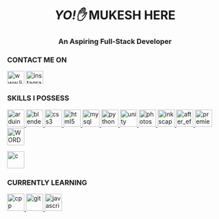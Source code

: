 <h1 align="center"><EM>YO!✋</EM> MUKESH HERE</h1>
<h3 align="center">An Aspiring Full-Stack Developer</h3>
<h3 align="left">CONTACT ME ON </h3>
<p align="left">

<a href="www.linkedin.com/in/mukesh-kannan-mk" target="blank"><img align="center" src="https://cdn-icons-png.flaticon.com/512/174/174857.png" alt="www.linkedin.com/in/mukesh-kannan-mk" height="30" width="40" /></a>
<a href="https://instagram.com/mukesh_kannanmk/" target="blank"><img align="center" src="https://upload.wikimedia.org/wikipedia/commons/thumb/9/95/Instagram_logo_2022.svg/1200px-Instagram_logo_2022.svg.png" alt="instagram.com/mukesh_kannanmk/" height="30" width="40" /></a>
</p>

<h3 align="left">SKILLS I POSSESS</h3>
<p align="left">
  <a href="https://www.arduino.cc/" target="_blank" rel="noreferrer"> <img src="https://cdn.worldvectorlogo.com/logos/arduino-1.svg" alt="arduino" width="40" height="40"/> </a> 
  <a href="https://www.blender.org/" target="_blank" rel="noreferrer"> <img src="https://download.blender.org/branding/community/blender_community_badge_white.svg" alt="blender" width="40" height="40"/> </a>  
  <a href="https://www.w3schools.com/css/" target="_blank" rel="noreferrer"> <img src="https://cdn1.iconfinder.com/data/icons/logotypes/32/badge-css-3-1024.png" alt="css3" width="40" height="40"/> </a> 
  <a href="https://www.w3.org/html/" target="_blank" rel="noreferrer"> <img src="https://cdn1.iconfinder.com/data/icons/logotypes/32/badge-html-5-1024.png" alt="html5" width="40" height="40"/> </a> 
  <a href="https://www.mysql.com/" target="_blank" rel="noreferrer"> <img src="https://cdn4.iconfinder.com/data/icons/logos-3/181/MySQL-1024.png" alt="mysql" width="40" height="40"/> </a> 
  <a href="https://www.python.org" target="_blank" rel="noreferrer"> <img src="https://cdn4.iconfinder.com/data/icons/logos-and-brands/512/267_Python_logo-1024.png" alt="python" width="40" height="40"/> </a> 
  <a href="https://unity.com/" target="_blank" rel="noreferrer"> <img src="https://www.vectorlogo.zone/logos/unity3d/unity3d-icon.svg" alt="unity" width="40" height="40"/> </a> 
  <a href="https://www.adobe.com/in/products/photoshop.html" target="_blank" rel="noreferrer"> <img src="https://cdn.worldvectorlogo.com/logos/adobe-photoshop-2.svg" alt="photoshop" width="40" height="40"/> </a>
  <a href="https://inkscape.org/" target="_blank" rel="noreferrer"> <img src="https://media.inkscape.org/media/resources/file/inkscape.svg" alt="inkscape" width="40" height="40"/> </a> 
  <a href="https://www.adobe.com/in/products/aftereffects.html" target="_blank" rel="noreferrer"> <img src="https://cdn.worldvectorlogo.com/logos/after-effects-cc.svg" alt="after_effects" width="40" height="40"/> </a>
  <a href="https://www.adobe.com/products/premiere.html" target="_blank" rel="noreferrer"> <img src="https://cdn.worldvectorlogo.com/logos/premiere-cc.svg" alt="premiere_pro" width="40" height="40"/> </a>
  <a href="https://wordpress.com" target="_blank" rel="noreferrer"> <img src="https://cdn.worldvectorlogo.com/logos/wordpress-blue.svg" alt="WORDPRESS" width="40" height="40"/> </a> </p>
    <a href="https://www.cprogramming.com/" target="_blank" rel="noreferrer"> <img src="https://upload.wikimedia.org/wikipedia/commons/1/18/C_Programming_Language.svg" alt="c" width="40" height="40"/> </a> 


<h3 align="left">CURRENTLY LEARNING</h3>
<p align="left">
  <a href="https://www.cprogramming.com/" target="_blank" rel="noreferrer"> <img src="https://cdn4.iconfinder.com/data/icons/logos-brands-in-colors/404/c_logo-1024.png" alt="cpp" width="40" height="40"/> </a> 
  <a href="https://git-scm.com/" target="_blank" rel="noreferrer"> <img src="https://www.vectorlogo.zone/logos/git-scm/git-scm-icon.svg" alt="git" width="40" height="40"/> </a> 
  <a href="https://developer.mozilla.org/en-US/docs/Web/JavaScript" target="_blank" rel="noreferrer"> <img src="https://cdn1.iconfinder.com/data/icons/development-2-yellow/60/30_-Javascript-_development_coding_programming_code-1024.png" alt="javascript" width="40" height="40"/> </a> </p>
